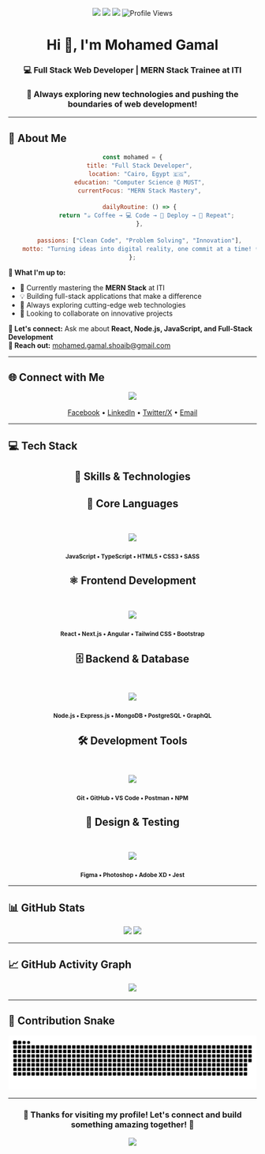 <p align="center">
  <img src="https://img.shields.io/badge/Egypt-🇪🇬-green" />
  <img src="https://img.shields.io/badge/Focus-Full%20Stack%20Development-blue" />
  <img src="https://img.shields.io/badge/Lives-Cairo,%20Egypt-success" />
  <img src="https://komarev.com/ghpvc/?username=mo0hamed-shoaib&label=Profile%20views&color=a855f7&style=flat" alt="Profile Views" />
</p>

<h1 align="center">Hi 👋, I'm Mohamed Gamal</h1>

<h3 align="center">💻 Full Stack Web Developer | MERN Stack Trainee at ITI</h3>

<div align="center">

### 🌟 Always exploring new technologies and pushing the boundaries of web development!

</div>

---

## 💫 About Me

<div align="center">

```javascript
const mohamed = {
    title: "Full Stack Developer",
    location: "Cairo, Egypt 🇪🇬",
    education: "Computer Science @ MUST",
    currentFocus: "MERN Stack Mastery",
    
    dailyRoutine: () => {
        return "☕ Coffee → 💻 Code → 🚀 Deploy → 🔄 Repeat";
    },
    
    passions: ["Clean Code", "Problem Solving", "Innovation"],
    motto: "Turning ideas into digital reality, one commit at a time! ✨"
};
```

</div>

**🚀 What I'm up to:**
- 🌱 Currently mastering the **MERN Stack** at ITI
- 💡 Building full-stack applications that make a difference  
- 🎯 Always exploring cutting-edge web technologies
- 🤝 Looking to collaborate on innovative projects

**💬 Let's connect:** Ask me about **React, Node.js, JavaScript, and Full-Stack Development**  
**📧 Reach out:** [mohamed.gamal.shoaib@gmail.com](mailto:mohamed.gamal.shoaib@gmail.com)

---

## 🌐 Connect with Me
<p align="center">
  <a href="https://go-skill-icons.vercel.app/">
    <img src="https://go-skill-icons.vercel.app/api/icons?i=facebook,linkedin,twitter,gmail&theme=dark&titles=true" />
  </a>
</p>

<p align="center">
  <a href="https://facebook.com/mohamed.jamal84" target="_blank">Facebook</a> •
  <a href="https://linkedin.com/in/mohamed-g-shoaib" target="_blank">LinkedIn</a> •
  <a href="https://x.com/mo0hamed_gamal" target="_blank">Twitter/X</a> •
  <a href="mailto:mohamed.gamal.shoaib@gmail.com" target="_blank">Email</a>
</p>

---

## 💻 Tech Stack

<div align="center">

## 🚀 Skills & Technologies

</div>

<div align="center">

## 🧠 Core Languages

</div>
<br>
<p align="center">
  <a href="https://go-skill-icons.vercel.app/">
    <img src="https://go-skill-icons.vercel.app/api/icons?i=js,ts,html,css,sass&theme=dark&perline=5&titles=true" />
  </a>
</p>
<p align="center">
  <sub><strong>JavaScript • TypeScript • HTML5 • CSS3 • SASS</strong></sub>
</p>

<div align="center">

## ⚛️ Frontend Development

</div>
<br>
<p align="center">
  <a href="https://go-skill-icons.vercel.app/">
    <img src="https://go-skill-icons.vercel.app/api/icons?i=react,nextjs,angular,tailwind,bootstrap&theme=dark&perline=5&titles=true" />
  </a>
</p>
<p align="center">
  <sub><strong>React • Next.js • Angular • Tailwind CSS • Bootstrap</strong></sub>
</p>

<div align="center">

## 🗄️ Backend & Database

</div>
<br>
<p align="center">
  <a href="https://go-skill-icons.vercel.app/">
    <img src="https://go-skill-icons.vercel.app/api/icons?i=nodejs,express,mongodb,postgresql,graphql&theme=dark&perline=5&titles=true" />
  </a>
</p>
<p align="center">
  <sub><strong>Node.js • Express.js • MongoDB • PostgreSQL • GraphQL</strong></sub>
</p>

<div align="center">

## 🛠️ Development Tools

</div>
<br>
<p align="center">
  <a href="https://go-skill-icons.vercel.app/">
    <img src="https://go-skill-icons.vercel.app/api/icons?i=git,github,vscode,postman,npm&theme=dark&perline=5&titles=true" />
  </a>
</p>
<p align="center">
  <sub><strong>Git • GitHub • VS Code • Postman • NPM</strong></sub>
</p>

<div align="center">

## 🎨 Design & Testing

</div>
<br>
<p align="center">
  <a href="https://go-skill-icons.vercel.app/">
    <img src="https://go-skill-icons.vercel.app/api/icons?i=figma,ps,xd,jest&theme=dark&perline=4&titles=true" />
  </a>
</p>
<p align="center">
  <sub><strong>Figma • Photoshop • Adobe XD • Jest</strong></sub>
</p>

---

## 📊 GitHub Stats
<div align="center">
  <img src="https://github-readme-stats.vercel.app/api/top-langs/?username=mo0hamed-shoaib&theme=radical&hide_border=true&include_all_commits=true&count_private=true&layout=compact" height="180" />
  <img src="https://nirzak-streak-stats.vercel.app/?user=mo0hamed-shoaib&theme=radical&hide_border=true" height="180"/>
</div>

---

## 📈 GitHub Activity Graph
<p align="center">
  <img src="https://github-readme-activity-graph.vercel.app/graph?username=mo0hamed-shoaib&bg_color=0d1117&color=fe428e&line=a855f7&point=ffffff&area=true&hide_border=true&area_color=fe428e&custom_title=Mohamed's%20Contribution%20Graph&height=300&days=30" />
</p>

---

## 🐍 Contribution Snake
<p align="center">
  <img src="https://raw.githubusercontent.com/mo0hamed-shoaib/mo0hamed-shoaib/output/github-contribution-grid-snake-radical-alt.svg" alt="Snake animation" />
</p>

---

<div align="center">
  <h3>💖 Thanks for visiting my profile! Let's connect and build something amazing together! 🚀</h3>
  
  <img src="https://capsule-render.vercel.app/api?type=waving&color=gradient&customColorList=6,11,20&height=120&section=footer&text=Happy%20Coding!&fontSize=30&fontColor=fff&animation=twinkling" />
</div>
